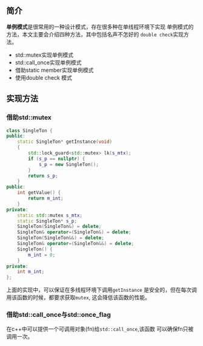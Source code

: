## 简介

**单例模式**是很常用的一种设计模式，存在很多种在单线程环境下实现
单例模式的方法，本文主要会介绍四种方法，其中包括名声不怎好的
`double check`实现方法。

* std::mutex实现单例模式
* std::call_once实现单例模式
* 借助static member实现单例模式
* 使用double check 模式
  
## 实现方法

### 借助std::mutex

```cpp
class SingleTon {
public:
	static SingleTon* getInstance(void)
	{
		std::lock_guard<std::mutex> lk(s_mtx);
		if (s_p == nullptr) {
			s_p = new SingleTon();
		}
		return s_p;
	}
public:
	int getValue() {
		return m_int;
	}
private:
	static std::mutex s_mtx;
	static SingleTon* s_p;
	SingleTon(SingleTon&) = delete;
	SingleTon& operator=(SingleTon&) = delete;
	SingleTon(SingleTon&&) = delete;
	SingleTon& operator=(SingleTon&&) = delete;
	SingleTon() {
		m_int = 0;
	}
private:
	int m_int;
};
```
上面的实现中，可以保证在多线程环境下调用`getInstance`
是安全的，但在每次调用该函数的时候，都要求获取`mutex`,
这会降低该函数的性能。

### 借助std::call_once与std::once_flag

在c++中可以提供一个可调用对象(fn)给`std::call_once`,该函数
可以确保fn只被调用一次。
